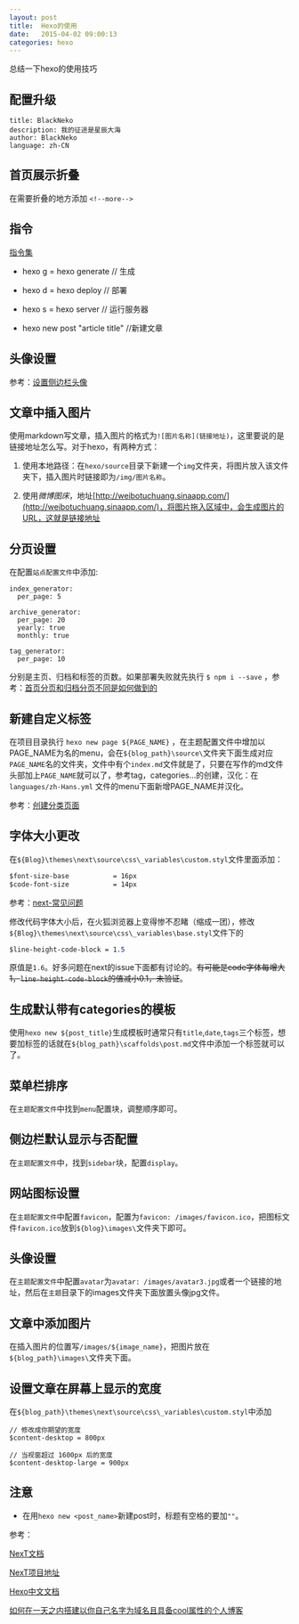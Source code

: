 ```yaml
---
layout: post
title:  Hexo的使用
date:   2015-04-02 09:00:13
categories: hexo
---
```

总结一下hexo的使用技巧
<!-- more -->

## 配置升级
```
title: BlackNeko
description: 我的征途是星辰大海
author: BlackNeko
language: zh-CN
```


## 首页展示折叠

在需要折叠的地方添加 `<!--more-->`

## 指令
[指令集](https://hexo.io/zh-cn/docs/commands.html)

* hexo g = hexo generate  // 生成

* hexo d = hexo deploy    // 部署

* hexo s = hexo server    // 运行服务器

* hexo new post "article title"    //新建文章

## 头像设置

参考：[设置侧边栏头像](https://github.com/iissnan/hexo-theme-next/wiki/%E8%AE%BE%E7%BD%AE%E4%BE%A7%E8%BE%B9%E6%A0%8F%E5%A4%B4%E5%83%8F "Title")

## 文章中插入图片

使用markdown写文章，插入图片的格式为`![图片名称](链接地址)`，这里要说的是链接地址怎么写。对于hexo，有两种方式：

1. 使用本地路径：在`hexo/source`目录下新建一个`img`文件夹，将图片放入该文件夹下，插入图片时链接即为`/img/图片名称`。

2. 使用*微博图床*，地址[http://weibotuchuang.sinaapp.com/](http://weibotuchuang.sinaapp.com/)，将图片拖入区域中，会生成图片的URL，这就是链接地址

## 分页设置

在配置`站点配置文件`中添加:

```
index_generator:
  per_page: 5

archive_generator:
  per_page: 20
  yearly: true
  monthly: true

tag_generator:
  per_page: 10
```

分别是主页、归档和标签的页数。如果部署失败就先执行 `$ npm i --save` ，参考：[首页分页和归档分页不同是如何做到的](https://github.com/iissnan/hexo-theme-next/issues/30 "Title")

## 新建自定义标签

在项目目录执行 `hexo new page ${PAGE_NAME}` ，在主题配置文件中增加以PAGE_NAME为名的menu，会在`${blog_path}\source\`文件夹下面生成对应`PAGE_NAME`名的文件夹，文件中有个`index.md`文件就是了，只要在写作的md文件头部加上`PAGE_NAME`就可以了，参考tag，categories...的创建，汉化：在 `languages/zh-Hans.yml` 文件的menu下面新增PAGE_NAME并汉化。

参考：[创建分类页面](https://github.com/iissnan/hexo-theme-next/wiki/%E5%88%9B%E5%BB%BA%E5%88%86%E7%B1%BB%E9%A1%B5%E9%9D%A2)

## 字体大小更改

在`${Blog}\themes\next\source\css\_variables\custom.styl`文件里面添加：

```css
$font-size-base           = 16px
$code-font-size           = 14px
```

参考：[next-常见问题](http://theme-next.iissnan.com/faqs.html)

修改代码字体大小后，在火狐浏览器上变得惨不忍睹（缩成一团），修改`${Blog}\themes\next\source\css\_variables\base.styl`文件下的

```css
$line-height-code-block = 1.5
```

原值是`1.6`。好多问题在next的issue下面都有讨论的。~~有可能是code字体每增大1，`line-height-code-block`的值减小0.1，未验证~~。

## 生成默认带有categories的模板

使用`hexo new ${post_title}`生成模板时通常只有`title`,`date`,`tags`三个标签，想要加标签的话就在`${blog_path}\scaffolds\post.md`文件中添加一个标签就可以了。

## 菜单栏排序

在`主题配置文件`中找到`menu`配置块，调整顺序即可。

## 侧边栏默认显示与否配置

在`主题配置文件`中，找到`sidebar`块，配置`display`。

## 网站图标设置

在`主题配置文件`中配置`favicon`，配置为`favicon: /images/favicon.ico`，把图标文件`favicon.ico`放到`${blog}\images\`文件夹下即可。

## 头像设置

在`主题配置文件`中配置`avatar`为`avatar: /images/avatar3.jpg`或者一个链接的地址，然后在`主题`目录下的images文件夹下面放置头像jpg文件。

## 文章中添加图片

在插入图片的位置写`/images/${image_name}`，把图片放在`${blog_path}\images\`文件夹下面。

## 设置文章在屏幕上显示的宽度

在`${blog_path}\themes\next\source\css\_variables\custom.styl`中添加

```
// 修改成你期望的宽度
$content-desktop = 800px

// 当视窗超过 1600px 后的宽度
$content-desktop-large = 900px
```

## 注意

* 在用`hexo new <post_name>`新建post时，标题有空格的要加`""`。

参考：

[NexT文档](http://theme-next.iissnan.com/getting-started.html)

[NexT项目地址](https://github.com/iissnan/hexo-theme-next)

[Hexo中文文档](https://hexo.io/zh-cn/docs/index.html)

[如何在一天之内搭建以你自己名字为域名且具备cool属性的个人博客](http://www.jianshu.com/p/99665608d295)
